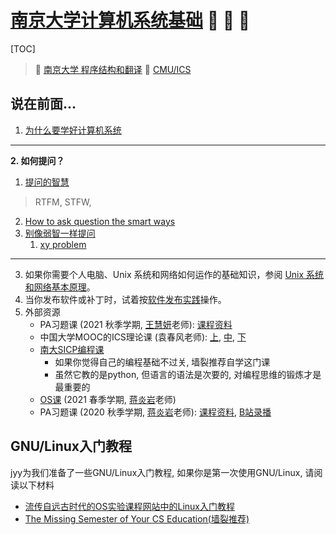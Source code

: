 # [南京大学计算机系统基础](https://nju-projectn.github.io/ics-pa-gitbook/ics2021/)  🥰 🥰 🥰

[TOC]



 > 🔗 [南京大学 程序结构和翻译](https://nju-sicp.bitbucket.io)
 > 🔗 [CMU/ICS](../../CMU/ICS/ICS.md) 



## 说在前面...

1. [为什么要学好计算机系统](https://nju-projectn.github.io/ics-pa-gitbook/ics2021/why.html)
---
**2. 如何提问？**
1. [提问的智慧](https://github.com/ryanhanwu/How-To-Ask-Questions-The-Smart-Way/blob/main/README-zh_CN.md)
> RTFM, STFW, 
2. [How to ask question the smart ways](http://www.catb.org/~esr/faqs/smart-questions.html)
3. [别像弱智一样提问](https://github.com/tangx/Stop-Ask-Questions-The-Stupid-Ways/blob/master/README.md)
	1. [xy problem](https://xyproblem.info)
---
3. 如果你需要个人电脑、Unix 系统和网络如何运作的基础知识，参阅 [Unix 系统和网络基本原理](http://en.tldp.org/HOWTO/Unix-and-Internet-Fundamentals-HOWTO/)。
4. 当你发布软件或补丁时，试着按[软件发布实践](http://en.tldp.org/HOWTO/Software-Release-Practice-HOWTO/index.html)操作。
6.  外部资源
    -   PA习题课 (2021 秋季学期, [王慧妍](https://cocowhy1013.github.io/)老师): [课程资料](http://jyywiki.cn/ICS/2021/)
    -   中国大学MOOC的ICS理论课 (袁春风老师): [上](https://www.icourse163.org/course/NJU-1001625001), [中](https://www.icourse163.org/course/NJU-1001964032), [下](https://www.icourse163.org/course/NJU-1002532004)
    -   [南大SICP编程课](https://nju-sicp.bitbucket.io/)
        -   如果你觉得自己的编程基础不过关, 墙裂推荐自学这门课
        -   虽然它教的是python, 但语言的语法是次要的, 对编程思维的锻炼才是最重要的
    -   [OS课](http://jyywiki.cn/OS/2021/) (2021 春季学期, [蒋炎岩](http://ics.nju.edu.cn/~jyy)老师)
    -   PA习题课 (2020 秋季学期, [蒋炎岩](http://ics.nju.edu.cn/~jyy)老师): [课程资料](http://jyywiki.cn/ICS/2020/), [B站录播](https://www.bilibili.com/video/BV1qa4y1j7xk/)
    
    

##  GNU/Linux入门教程

jyy为我们准备了一些GNU/Linux入门教程, 如果你是第一次使用GNU/Linux, 请阅读以下材料

-   [流传自远古时代的OS实验课程网站中的Linux入门教程](https://nju-projectn.github.io/ics-pa-gitbook/ics2021/linux.html)
-   [The Missing Semester of Your CS Education(墙裂推荐)](https://missing.csail.mit.edu/)